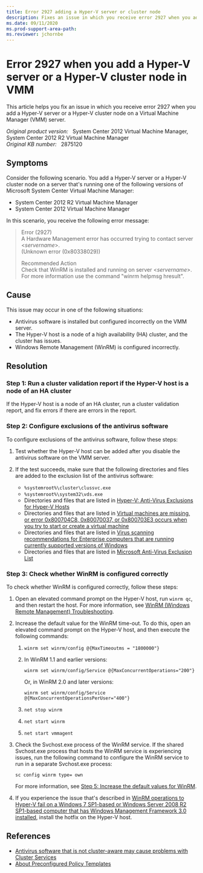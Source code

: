 ```yaml
---
title: Error 2927 adding a Hyper-V server or cluster node
description: Fixes an issue in which you receive error 2927 when you add a Hyper-V server or a Hyper-V cluster node on a Virtual Machine Manager server.
ms.date: 09/11/2020
ms.prod-support-area-path:
ms.reviewer: jchornbe
---
```

# Error 2927 when you add a Hyper-V server or a Hyper-V cluster node in VMM

This article helps you fix an issue in which you receive error 2927 when you add a Hyper-V server or a Hyper-V cluster node on a Virtual Machine Manager (VMM) server.

_Original product version:_ &nbsp; System Center 2012 Virtual Machine Manager, System Center 2012 R2 Virtual Machine Manager  
_Original KB number:_ &nbsp; 2875120

## Symptoms

Consider the following scenario. You add a Hyper-V server or a Hyper-V cluster node on a server that's running one of the following versions of Microsoft System Center Virtual Machine Manager:

- System Center 2012 R2 Virtual Machine Manager
- System Center 2012 Virtual Machine Manager

In this scenario, you receive the following error message:

> Error (2927)  
> A Hardware Management error has occurred trying to contact server <*servername*>.  
> (Unknown error (0x80338029))
>
> Recommended Action  
> Check that WinRM is installed and running on server <*servername*>. For more information use the command "winrm helpmsg hresult".

## Cause

This issue may occur in one of the following situations:

- Antivirus software is installed but configured incorrectly on the VMM server.
- The Hyper-V host is a node of a high availability (HA) cluster, and the cluster has issues.
- Windows Remote Management (WinRM) is configured incorrectly.

## Resolution

### Step 1: Run a cluster validation report if the Hyper-V host is a node of an HA cluster

If the Hyper-V host is a node of an HA cluster, run a cluster validation report, and fix errors if there are errors in the report.

### Step 2: Configure exclusions of the antivirus software

To configure exclusions of the antivirus software, follow these steps:

1. Test whether the Hyper-V host can be added after you disable the antivirus software on the VMM server.
2. If the test succeeds, make sure that the following directories and files are added to the exclusion list of the antivirus software:

   - `%systemroot%\cluster\clussvc.exe`
   - `%systemroot%\system32\vds.exe`
   - Directories and files that are listed in [Hyper-V: Anti-Virus Exclusions for Hyper-V Hosts](https://social.technet.microsoft.com/wiki/contents/articles/2179.hyper-v-anti-virus-exclusions-for-hyper-v-hosts.aspx)
   - Directories and files that are listed in [Virtual machines are missing, or error 0x800704C8, 0x80070037, or 0x800703E3 occurs when you try to start or create a virtual machine](../../windows-server/virtualization/vm-missing-0x800704c8-0x80070033-0x800703e3.md)
   - Directories and files that are listed in [Virus scanning recommendations for Enterprise computers that are running currently supported versions of Windows](https://support.microsoft.com/help/822158)
   - Directories and files that are listed in [Microsoft Anti-Virus Exclusion List](https://social.technet.microsoft.com/wiki/contents/articles/953.microsoft-anti-virus-exclusion-list.aspx)

### Step 3: Check whether WinRM is configured correctly

To check whether WinRM is configured correctly, follow these steps:

1. Open an elevated command prompt on the Hyper-V host, run `winrm qc`, and then restart the host. For more information, see [WinRM (Windows Remote Management) Troubleshooting](/archive/blogs/jonjor/winrm-windows-remote-management-troubleshooting).

2. Increase the default value for the WinRM time-out. To do this, open an elevated command prompt on the Hyper-V host, and then execute the following commands:

   1. ```console
      winrm set winrm/config @{MaxTimeoutms = "1800000"}
      ```

   2. In WinRM 1.1 and earlier versions:

      ```console
      winrm set winrm/config/Service @{MaxConcurrentOperations="200"}
      ```

      Or, in WinRM 2.0 and later versions:

      ```console
      winrm set winrm/config/Service @{MaxConcurrentOperationsPerUser="400"}
      ```

   3. ```console
      net stop winrm
      ```

   4. ```console
      net start winrm
      ```

   5. ```console
      net start vmmagent
      ```

3. Check the Svchost.exe process of the WinRM service. If the shared Svchost.exe process that hosts the WinRM service is experiencing issues, run the following command to configure the WinRM service to run in a separate Svchost.exe process:

    ```console
    sc config winrm type= own
    ```

    For more information, see [Step 5: Increase the default values for WinRM](troubleshoot-host-status-errors.md#step-5-increase-the-default-values-for-winrm).

4. If you experience the issue that's described in [WinRM operations to Hyper-V fail on a Windows 7 SP1-based or Windows Server 2008 R2 SP1-based computer that has Windows Management Framework 3.0 installed](https://support.microsoft.com/help/2781512), install the hotfix on the Hyper-V host.

## References

- [Antivirus software that is not cluster-aware may cause problems with Cluster Services](https://support.microsoft.com/help/250355)
- [About Preconfigured Policy Templates](/previous-versions/tn-archive/gg412475(v=technet.10))
